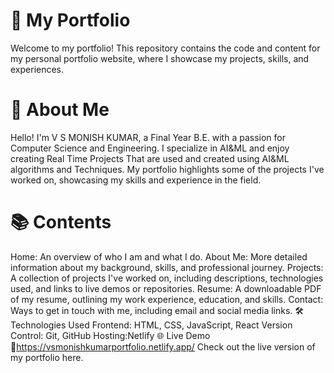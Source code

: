 # 📁 My Portfolio
Welcome to my portfolio! This repository contains the code and content for my personal portfolio website, where I showcase my projects, skills, and experiences.

# 🚀 About Me
Hello! I'm V S MONISH KUMAR, a Final Year B.E. with a passion for Computer Science and Engineering. I specialize in AI&ML and enjoy creating Real Time Projects That are used and created using AI&ML algorithms and Techniques. My portfolio highlights some of the projects I've worked on, showcasing my skills and experience in the field.

# 📚 Contents
Home: An overview of who I am and what I do.
About Me: More detailed information about my background, skills, and professional journey.
Projects: A collection of projects I've worked on, including descriptions, technologies used, and links to live demos or repositories.
Resume: A downloadable PDF of my resume, outlining my work experience, education, and skills.
Contact: Ways to get in touch with me, including email and social media links.
🛠️ Technologies Used
Frontend: HTML, CSS, JavaScript, React
Version Control: Git, GitHub
Hosting:Netlify
🌐 Live Demo
🔗https://vsmonishkumarportfolio.netlify.app/
Check out the live version of my portfolio here.
